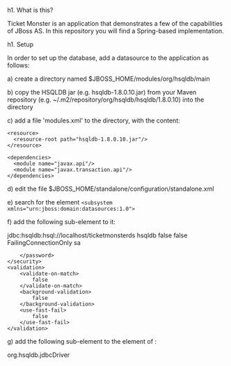h1. What is this?

Ticket Monster is an application that demonstrates a few of the capabilities of JBoss AS. In this repository you will
find a Spring-based implementation.

h1. Setup

In order to set up the database, add a datasource to the application as follows:

a) create a directory named $JBOSS_HOME/modules/org/hsqldb/main

b) copy the HSQLDB jar (e.g. hsqldb-1.8.0.10.jar) from your Maven repository (e.g. ~/.m2/repository/org/hsqldb/hsqldb/1.8.0.10) into the directory

c) add a file 'modules.xml' to the directory, with the content:

  <module xmlns="urn:jboss:module:1.0" name="org.hsqldb">

    <resource>
      <resource-root path="hsqldb-1.8.0.10.jar"/>
    </resource>

    <dependencies>
      <module name="javax.api"/>
      <module name="javax.transaction.api"/>
    </dependencies>

  </module>
  
d) edit the file $JBOSS_HOME/standalone/configuration/standalone.xml

e) search for the element `<subsystem xmlns="urn:jboss:domain:datasources:1.0">`

f) add the following sub-element to it:

<datasource jndi-name="java:jboss/datasources/TicketMonsterDS" pool-name="TicketMonsterDS" enabled="true" jta="true" use-java-context="true" use-ccm="true">
    <connection-url>
        jdbc:hsqldb:hsql://localhost/ticketmonsterds
    </connection-url>
    <driver>
        hsqldb
    </driver>
    <pool>
        <prefill>
            false
        </prefill>
        <use-strict-min>
            false
        </use-strict-min>
        <flush-strategy>
            FailingConnectionOnly
        </flush-strategy>
    </pool>
    <security>
        <user-name>
            sa
        </user-name>
        <password>

        </password>
    </security>
    <validation>
        <validate-on-match>
            false
        </validate-on-match>
        <background-validation>
            false
        </background-validation>
        <use-fast-fail>
            false
        </use-fast-fail>
    </validation>
</datasource>

g) add the following sub-element to the <drivers> element of <datasources>:

  <drivers>
    <driver name="hsqldb" module="org.hsqldb">
      <driver-class>
        org.hsqldb.jdbcDriver
      </driver-class>
  </driver>
